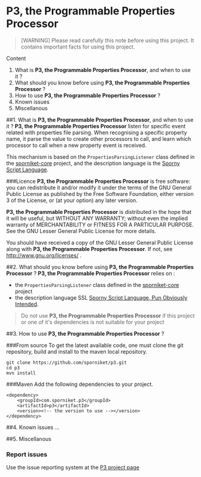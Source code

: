 # P3, the Programmable Properties Processor

> [WARNING] Please read carefully this note before using this project. It contains important facts for using this project.

Content

1. What is **P3, the Programmable Properties Processor**, and when to use it ?
2. What should you know before using **P3, the Programmable Properties Processor** ?
3. How to use **P3, the Programmable Properties Processor** ?
4. Known issues
5. Miscellanous

##1. What is **P3, the Programmable Properties Processor**, and when to use it ?
**P3, the Programmable Properties Processor** listen for specific event related with properties file parsing. When recognising a specific property name, it parse the 
value to create other processors to call, and learn which processor to call when a new property event is received.

This mechanism is based on the `PropertiesParsingListener` class defined in the [sporniket-core](https://github.com/sporniket/core) project, and the description 
language is the [Sporny Script Language](https://github.com/sporniket/sslpoi).


###Licence
 **P3, the Programmable Properties Processor** is free software: you can redistribute it and/or modify it under the terms of the
 GNU General Public License as published by the Free Software Foundation, either version 3 of the License, or (at your
 option) any later version.

 **P3, the Programmable Properties Processor** is distributed in the hope that it will be useful, but WITHOUT ANY WARRANTY; without
 even the implied warranty of MERCHANTABILITY or FITNESS FOR A PARTICULAR PURPOSE. See the GNU Lesser General Public License for
 more details.
 
 You should have received a copy of the GNU Lesser General Public License along with **P3, the Programmable Properties Processor**.
 If not, see http://www.gnu.org/licenses/ .


##2. What should you know before using **P3, the Programmable Properties Processor** ?
**P3, the Programmable Properties Processor** relies on :

* the `PropertiesParsingListener` class defined in the [sporniket-core](https://github.com/sporniket/core) project
* the description language SSL [Sporny Script Language, Pun Obviously Intended](https://github.com/sporniket/sslpoi).

> Do not use **P3, the Programmable Properties Processor** if this project or one of it's dependencies is not suitable for your project

##3. How to use **P3, the Programmable Properties Processor** ?

###From source
To get the latest available code, one must clone the git repository, build and install to the maven local repository.

	git clone https://github.com/sporniket/p3.git
	cd p3
	mvn install

###Maven
Add the following dependencies to your project.

	<dependency>
	    <groupId>com.sporniket.p3</groupId>
	    <artifactId>p3</artifactId>
	    <version><!-- the version to use --></version>
	</dependency>

##4. Known issues
...

##5. Miscellanous
### Report issues
Use the issue reporting system at the [P3 project page](https://github.com/sporniket/p3)